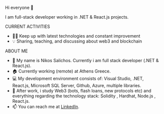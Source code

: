 Hi everyone 👋

I am full-stack developer working in .NET & React.js projects.

CURRENT ACTIVITIES

- 👨‍💻 Keep up with latest technologies and constant improvement
- 💡 Sharing, teaching, and discussing about web3 and blockchain

ABOUT ME

- 👋 My name is Nikos Salichos. Currently i am full stack developer (.NET & React.js).
- 🏠 Currently working (remote) at Athens Greece.
- 💻 My development environment consists of: Visual Studio, .NET, React.js, Microsoft SQL Server, Github, Azure, multiple libraries.
- 🌱 After work, i study Web3 (bots, flash loans, new protocols etc)  and everything regarding the technology stack: Solidity , Hardhat, Node.js , React.js.
- 📫 You can reach me at [LinkedIn](https://www.linkedin.com/in/nikossalichos/).
